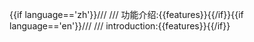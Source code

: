 {{if language=='zh'}}///
/// 功能介绍:{{features}}{{/if}}{{if language=='en'}}///
/// introduction:{{features}}{{/if}}

